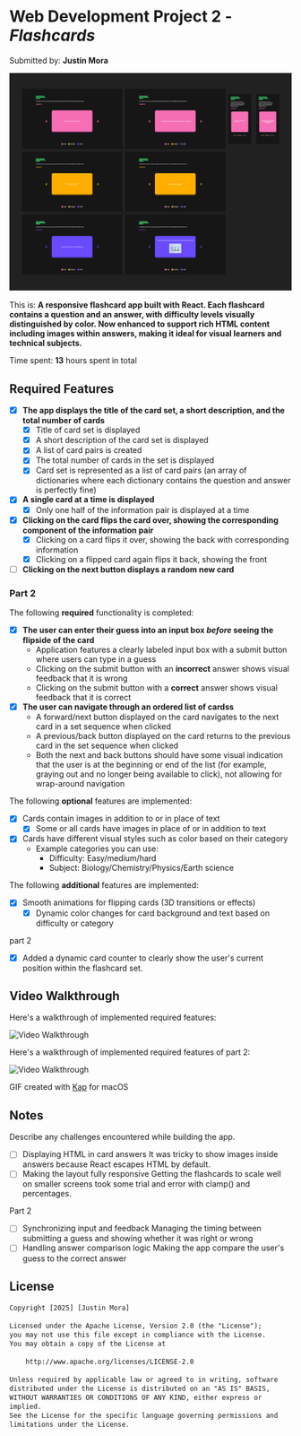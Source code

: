 # Web Development Project 2 - *Flashcards*

Submitted by: **Justin Mora**

![THE ULTIMATE PROGRAMMING BRAIN!](Flashcards-preview.png)


This is: **A responsive flashcard app built with React. Each flashcard contains a question and an answer, with difficulty levels visually distinguished by color. Now enhanced to support rich HTML content including images within answers, making it ideal for visual learners and technical subjects.**

Time spent: **13** hours spent in total

## Required Features

- [x] **The app displays the title of the card set, a short description, and the total number of cards**
  - [x] Title of card set is displayed 
  - [x] A short description of the card set is displayed 
  - [x] A list of card pairs is created
  - [x] The total number of cards in the set is displayed 
  - [x] Card set is represented as a list of card pairs (an array of dictionaries where each dictionary contains the question and answer is perfectly fine)
- [x] **A single card at a time is displayed**
  - [x] Only one half of the information pair is displayed at a time
- [x] **Clicking on the card flips the card over, showing the corresponding component of the information pair**
  - [x] Clicking on a card flips it over, showing the back with corresponding information 
  - [x] Clicking on a flipped card again flips it back, showing the front
- [ ] **Clicking on the next button displays a random new card**

### Part 2

The following **required** functionality is completed:

- [x] **The user can enter their guess into an input box *before* seeing the flipside of the card**
  - Application features a clearly labeled input box with a submit button where users can type in a guess
  - Clicking on the submit button with an **incorrect** answer shows visual feedback that it is wrong 
  -  Clicking on the submit button with a **correct** answer shows visual feedback that it is correct
- [x] **The user can navigate through an ordered list of cardss**
  - A forward/next button displayed on the card navigates to the next card in a set sequence when clicked
  - A previous/back button displayed on the card returns to the previous card in the set sequence when clicked
  - Both the next and back buttons should have some visual indication that the user is at the beginning or end of the list (for example, graying out and no longer being available to click), not allowing for wrap-around navigation


The following **optional** features are implemented:

- [x] Cards contain images in addition to or in place of text
  - [x] Some or all cards have images in place of or in addition to text
- [x] Cards have different visual styles such as color based on their category
  - Example categories you can use:
    - Difficulty: Easy/medium/hard
    - Subject: Biology/Chemistry/Physics/Earth science

The following **additional** features are implemented:

- [x] Smooth animations for flipping cards (3D transitions or effects)
  - [x] Dynamic color changes for card background and text based on difficulty or category

part 2
- [x] Added a dynamic card counter to clearly show the user's current position within the flashcard set.

## Video Walkthrough

Here's a walkthrough of implemented required features:

<img src='Flashcards-Video-Walkthrough.gif' title='Video Walkthrough' width='500px' alt='Video Walkthrough' />

Here's a walkthrough of implemented required features of part 2:

<img src='Flashcards-Video-Walkthrough-part2.gif' title='Video Walkthrough' width='500px' alt='Video Walkthrough' />


GIF created with
[Kap](https://getkap.co/) for macOS

## Notes

Describe any challenges encountered while building the app.

- [ ] Displaying HTML in card answers
      It was tricky to show images inside answers because React escapes HTML by default.
- [ ] Making the layout fully responsive
      Getting the flashcards to scale well on smaller screens took some trial and error with clamp() and percentages.

Part 2
- [ ] Synchronizing input and feedback
      Managing the timing between submitting a guess and showing whether it was right or wrong 
- [ ] Handling answer comparison logic
      Making the app compare the user's guess to the correct answer
## License

    Copyright [2025] [Justin Mora]

    Licensed under the Apache License, Version 2.0 (the "License");
    you may not use this file except in compliance with the License.
    You may obtain a copy of the License at

        http://www.apache.org/licenses/LICENSE-2.0

    Unless required by applicable law or agreed to in writing, software
    distributed under the License is distributed on an "AS IS" BASIS,
    WITHOUT WARRANTIES OR CONDITIONS OF ANY KIND, either express or implied.
    See the License for the specific language governing permissions and
    limitations under the License.
